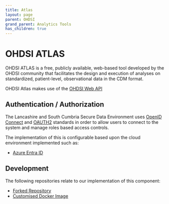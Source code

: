 ```yaml
---
title: Atlas
layout: page
parent: OHDSI
grand_parent: Analytics Tools
has_children: true
---
```


# OHDSI ATLAS
OHDSI ATLAS is a free, publicly available, web-based tool developed by the OHDSI community that facilitates the design and execution of analyses on standardized, patient-level, observational data in the CDM format.

OHDSI Atlas makes use of the [OHDSI Web API](./WebAPI.md)

## Authentication / Authorization
The Lancashire and South Cumbria Secure Data Environment uses [OpenID Connect](https://www.microsoft.com/en-us/security/business/security-101/what-is-openid-connect-oidc) and [OAUTH2](https://oauth.net/2/) standards in order to allow users to connect to the system and manage roles based access controls.

The implementation of this is configurable based upon the cloud environment implemented such as:
* [Azure Entra ID](../../Infrastructure/Elastic-Compute-Resource/Microsoft-Azure/Entra-ID.md)

## Development
The following repositories relate to our implementation of this component:
* [Forked Repository](https://github.com/lsc-sde/fork-ohdsi-atlas)
* [Customised Docker Image](https://github.com/lsc-sde/docker-ohdsi-atlas)